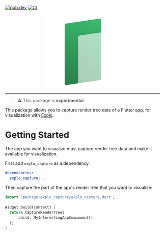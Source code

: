 [![pub.dev](https://badgen.net/pub/v/explo_capture)](https://pub.dev/packages/explo_capture)
[![CI](https://github.com/blaugold/explo/actions/workflows/ci.yaml/badge.svg)](https://github.com/blaugold/explo/actions/workflows/ci.yaml)

<p align="center">
    <img src="https://github.com/blaugold/explo/raw/main/docs/images/explo_logo.png" width="240px">
</p>

---

> ⚠️ This package is **experimental**.

This package allows you to capture render tree data of a Flutter app, for
visualization with [Explo].

# Getting Started

The app you want to visualize must capture render tree data and make it
available for visualization.

First add `explo_capture` as a dependency:

```yaml
dependencies:
  explo_capture: ...
```

Then capture the part of the app's render tree that you want to visualize:

```dart
import 'package:explo_capture/explo_capture.dart';

Widget build(context) {
  return CaptureRenderTree(
      child: MyInterestingAppComponent(),
  );
}
```

[explo]: https://pub.dev/packages/explo
